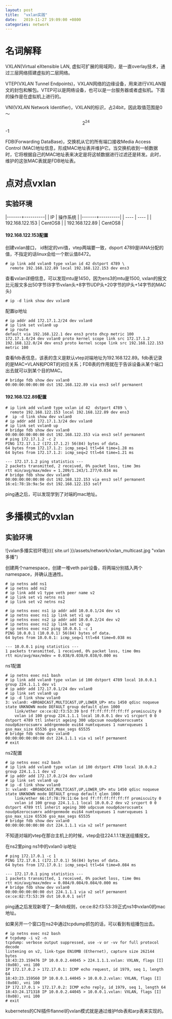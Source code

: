 ```yaml
---
layout: post
title:  "vxlan实践"
date:   2019-11-27 19:09:00 +0800
categories: network
---
```

# 名词解释
VXLAN(Virtual eXtensible LAN, 虚拟可扩展的局域网)，是一直overlay技术，通过三层网络搭建虚拟的二层网络。

VTEP(VXLAN Tunnel Endpoints)，VXLAN网络的边缘设备，用来进行VXLAN报文的封包和解包。VTEP可以是网络设备，也可以是一台服务器或者虚拟机。下面的操作是在虚拟机上进行的。

VNI(VXLAN Network Identifier)，VXLAN的标识，占24bit，因此取值范围是0～$$2^{24}$$-1

FDB(Forwarding DataBase)，交换机从它的所有端口接收Media Access Control (MAC)地址信息，形成MAC地址表并维护它。当交换机收到一帧数据时，它将根据自己的MAC地址表来决定是将这帧数据进行过滤还是转发。此时，维护的这张MAC表就是FDB地址表。

# 点对点vxlan
## 实验环境

|-------+----------|
|   IP  | 操作系统  |
|-------+----------|
|  ----  | ----  |
| 192.168.122.153  | CentOS8 |
| 192.168.122.89  | CentOS8 |

#### 192.168.122.153配置
创建vxlan接口， id制定的vni值，vtep两端要一致，dsport 4789是IANA分配的值，不指定的话linux会给一个默认值8472。
```
# ip link add vxlan0 type vxlan id 42 dstport 4789 \
  remote 192.168.122.89 local 192.168.122.153 dev ens3
```
查看vxlan详细信息，可以发现mtu是1450，因为ens3的mtu是1500, vxlan的报文比元报文多出50字节(8字节vxlan头+8字节UDP头+20字节的IP头+14字节的MAC头)
```
# ip -d link show dev vxlan0
```
配置ip地址
```
# ip addr add 172.17.1.2/24 dev vxlan0
# ip link set vxlan0 up
# ip route
default via 192.168.122.1 dev ens3 proto dhcp metric 100 
172.17.1.0/24 dev vxlan0 proto kernel scope link src 172.17.1.2 
192.168.122.0/24 dev ens3 proto kernel scope link src 192.168.122.153 metric 100 

```
查看fdb表信息，该表的含义是默认vtep对端地址为192.168.122.89。fdb表记录的是MAC+VLAN和PORT的对应关系；FDB表的作用就在于告诉设备从某个端口出去就可以到某个目的MAC。
```
# bridge fdb show dev vxlan0
00:00:00:00:00:00 dst 192.168.122.89 via ens3 self permanent
```
#### 192.168.122.89配置
```
# ip link add vxlan0 type vxlan id 42  dstport 4789 \
  remote 192.168.122.153 local 192.168.122.89 dev ens3
#  ip -d link show dev vxlan0
# ip addr add 172.17.1.3/24 dev vxlan0
# ip link set vxlan0 up
# bridge fdb show dev vxlan0
00:00:00:00:00:00 dst 192.168.122.153 via ens3 self permanent
# ping 172.17.1.2 -c 2
PING 172.17.1.2 (172.17.1.2) 56(84) bytes of data.
64 bytes from 172.17.1.2: icmp_seq=1 ttl=64 time=1.28 ms
64 bytes from 172.17.1.2: icmp_seq=2 ttl=64 time=1.21 ms

--- 172.17.1.2 ping statistics ---
2 packets transmitted, 2 received, 0% packet loss, time 3ms
rtt min/avg/max/mdev = 1.209/1.243/1.277/0.034 ms
# bridge fdb show dev vxlan0
00:00:00:00:00:00 dst 192.168.122.153 via ens3 self permanent
16:e1:78:1b:9a:5e dst 192.168.122.153 self 
```
ping通之后，可以发现学到了对端的mac地址。


# 多播模式的vxlan
## 实验环境
![vxlan多播实验环境]({{ site.url }}/assets/network/vxlan_multicast.jpg "vxlan多播")

创建两个namespace，创建一堆veth pair设备，将两端分别插入两个namespace，并确认连通性。
```
# ip netns add ns1
# ip netns add ns2
# ip link add v1 type veth peer name v2
# ip link set v1 netns ns1
# ip link set v2 netns ns2

# ip netns exec ns1 ip addr add 10.0.0.1/24 dev v1
# ip netns exec ns1 ip link set v1 up
# ip netns exec ns2 ip addr add 10.0.0.2/24 dev v2
# ip netns exec ns2 ip link set v2 up
# ip netns exec ns2 ping 10.0.0.1 -c 1
PING 10.0.0.1 (10.0.0.1) 56(84) bytes of data.
64 bytes from 10.0.0.1: icmp_seq=1 ttl=64 time=0.038 ms

--- 10.0.0.1 ping statistics ---
1 packets transmitted, 1 received, 0% packet loss, time 0ms
rtt min/avg/max/mdev = 0.038/0.038/0.038/0.000 ms

```

ns1配置
```
# ip netns exec ns1 bash
# ip link add vxlan0 type vxlan id 100 dstport 4789 local 10.0.0.1 group 224.1.1.1 dev v1
# ip addr add 172.17.0.1/24 dev vxlan0
# ip link set vxlan0 up
# ip -d link show vxlan0
3: vxlan0: <BROADCAST,MULTICAST,UP,LOWER_UP> mtu 1450 qdisc noqueue state UNKNOWN mode DEFAULT group default qlen 1000
    link/ether ce:ce:82:f3:53:39 brd ff:ff:ff:ff:ff:ff promiscuity 0 
    vxlan id 100 group 224.1.1.1 local 10.0.0.1 dev v1 srcport 0 0 dstport 4789 ttl inherit ageing 300 udpcsum noudp6zerocsumtx noudp6zerocsumrx addrgenmode eui64 numtxqueues 1 numrxqueues 1 gso_max_size 65536 gso_max_segs 65535 
# bridge fdb show dev vxlan0
00:00:00:00:00:00 dst 224.1.1.1 via v1 self permanent
# exit
```

ns2配置
```
# ip netns exec ns2 bash
# ip link add vxlan0 type vxlan id 100 dstport 4789 local 10.0.0.2 group 224.1.1.1 dev v2
# ip addr add 172.17.0.2/24 dev vxlan0
# ip link set vxlan0 up
# ip -d link show vxlan0
3: vxlan0: <BROADCAST,MULTICAST,UP,LOWER_UP> mtu 1450 qdisc noqueue state UNKNOWN mode DEFAULT group default qlen 1000
    link/ether 66:1f:78:79:11:6e brd ff:ff:ff:ff:ff:ff promiscuity 0 
    vxlan id 100 group 224.1.1.1 local 10.0.0.2 dev v2 srcport 0 0 dstport 4789 ttl inherit ageing 300 udpcsum noudp6zerocsumtx noudp6zerocsumrx addrgenmode eui64 numtxqueues 1 numrxqueues 1 gso_max_size 65536 gso_max_segs 65535 
# bridge fdb show dev vxlan0
00:00:00:00:00:00 dst 224.1.1.1 via v2 self permanent 
```
不知道对端的vtep在那台主机上的时候，vtep会往224.1.1.1发送组播报文。

在ns2里ping ns1中的vxlan0 ip地址
```
# ping 172.17.0.1 -c 1
PING 172.17.0.1 (172.17.0.1) 56(84) bytes of data.
64 bytes from 172.17.0.1: icmp_seq=1 ttl=64 time=0.084 ms

--- 172.17.0.1 ping statistics ---
1 packets transmitted, 1 received, 0% packet loss, time 0ms
rtt min/avg/max/mdev = 0.084/0.084/0.084/0.000 ms
# bridge fdb show dev vxlan0
00:00:00:00:00:00 dst 224.1.1.1 via v2 self permanent
ce:ce:82:f3:53:39 dst 10.0.0.1 self
```
ping通之后发现新增了一条fdb规则，ce:ce:82:f3:53:39正式ns1中vxlan0的mac地址。

如果另开一个窗口在ns2中通过tcpdump抓包的话，可以看到有组播包出去。
```
# ip netns exec ns2 bash
# tcpdump -i v2 -n
tcpdump: verbose output suppressed, use -v or -vv for full protocol decode
listening on v2, link-type EN10MB (Ethernet), capture size 262144 bytes
18:43:23.159476 IP 10.0.0.2.44045 > 224.1.1.1.vxlan: VXLAN, flags [I] (0x08), vni 100
IP 172.17.0.2 > 172.17.0.1: ICMP echo request, id 1979, seq 1, length 64
18:43:23.159560 IP 10.0.0.1.44045 > 10.0.0.2.vxlan: VXLAN, flags [I] (0x08), vni 100
IP 172.17.0.1 > 172.17.0.2: ICMP echo reply, id 1979, seq 1, length 64
18:43:24.171318 IP 10.0.0.2.44045 > 10.0.0.1.vxlan: VXLAN, flags [I] (0x08), vni 100
# exit
```
kubernetes的CNI插件flannel的vxlan模式就是通过维护fdb表和arp表来实现的。